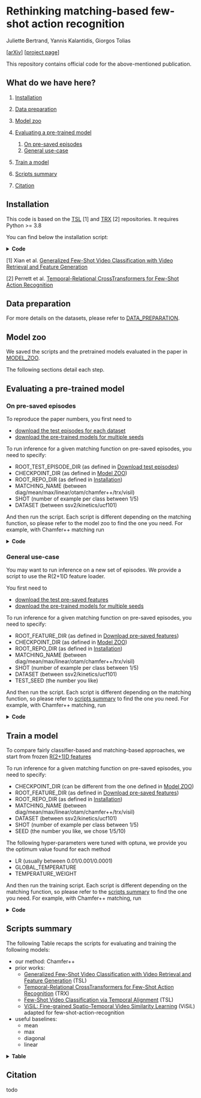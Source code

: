 # Rethinking matching-based few-shot action recognition

Juliette Bertrand, Yannis Kalantidis, Giorgos Tolias

[[arXiv]()] [[project page](https://jbertrand89.github.io/temporal_matching_project_page/)]

This repository contains official code for the above-mentioned publication.

## What do we have here?

1. [Installation](#installation)

2. [Data preparation](#data-preparation)

3. [Model zoo](#model-zoo)

4. [Evaluating a pre-trained model](#evaluating-a-pre-trained-model)
   1. [On pre-saved episodes](#on-pre-saved-episodes)
   2. [General use-case](#general-use-case)

5. [Train a model](#train-a-model)

6. [Scripts summary](#scripts-summary)

7. [Citation](#citation)


## Installation

This code is based on the 
[TSL](https://github.com/xianyongqin/few-shot-video-classification) [1] and 
[TRX](https://github.com/tobyperrett/few-shot-action-recognition) [2] repositories. 
It requires Python >= 3.8

You can find below the installation script:

<details>
  <summary> <b> Code </b> </summary>

```
ROOT_REPO_DIR=<path_to_the_root_folder>
cd ${ROOT_REPO_DIR}
git clone https://github.com/xianyongqin/few-shot-video-classification.git
git clone https://github.com/tobyperrett/few-shot-action-recognition.git
git clone https://github.com/jbertrand89/temporal_matching.git
cd temporal_matching

python -m venv ENV
source ENV/bin/activate
pip install torch torchvision==0.12.0
pip install tensorboard
pip install einops
pip install ffmpeg
pip install pandas
```
</details>

[1] Xian et al. [Generalized Few-Shot Video Classification with Video Retrieval and Feature Generation](https://arxiv.org/pdf/2007.04755.pdf) 

[2] Perrett et al. [Temporal-Relational CrossTransformers for Few-Shot Action Recognition](https://arxiv.org/abs/2101.06184)


## Data preparation

For more details on the datasets, please refer to [DATA_PREPARATION](https://github.com/jbertrand89/temporal_matching/blob/main/DATA_PREPARATION.md).


## Model zoo

We saved the scripts and the pretrained models evaluated in the paper in 
[MODEL_ZOO](https://github.com/jbertrand89/temporal_matching/blob/main/MODEL_ZOO.md).

The following sections detail each step.


## Evaluating a pre-trained model

### On pre-saved episodes

To reproduce the paper numbers, you first need to
* [download the test episodes for each dataset](https://github.com/jbertrand89/temporal_matching/blob/main/DATA_PREPARATION.md#test-episodes)
* [download the pre-trained models for multiple seeds](https://github.com/jbertrand89/temporal_matching/blob/main/MODEL_ZOO.md)


To run inference for a given matching function on pre-saved episodes, you need to specify:
* ROOT_TEST_EPISODE_DIR (as defined in [Download test episodes](https://github.com/jbertrand89/temporal_matching/blob/main/DATA_PREPARATION.md#test-episodes))
* CHECKPOINT_DIR (as defined in [Model ZOO](https://github.com/jbertrand89/temporal_matching/blob/main/MODEL_ZOO.md))
* ROOT_REPO_DIR (as defined in [Installation](#installation))
* MATCHING_NAME (between diag/mean/max/linear/otam/chamfer++/trx/visil)
* SHOT (number of example per class between 1/5)
* DATASET (between ssv2/kinetics/ucf101)

And then run the script. Each script is different depending on the matching function, so please
refer to the model zoo to find the one you need. For example, with Chamfer++ matching 
run
<details>
  <summary> <b> Code </b> </summary>

```
ROOT_TEST_EPISODE_DIR=<your_path>
CHECKPOINT_DIR=<your_checkpoint_dir>
ROOT_REPO_DIR=<your_repo_dir>
MATCHING_NAME=chamfer++
SHOT=1
DATASET=ssv2

TEMPORAL_MATCHING_REPO_DIR=${ROOT_REPO_DIR}/temporal_matching
cd ${TEMPORAL_MATCHING_REPO_DIR}
source ENV/bin/activate

for SEED in 1 5 10
do
  MODEL_NAME=${DATASET}_${MATCHING_NAME}_5way_${SHOT}shots_seed${SEED}.pt
  
  python run_matching.py \
  --num_gpus 1 \
  --num_workers 1 \
  --backbone r2+1d_fc \
  --feature_projection_dimension 1152 \
  --method matching-based \
  --matching_function chamfer \
  --video_to_class_matching joint \
  --clip_tuple_length 3 \
  --shot ${SHOT} \
  --way 5 \
  -c ${CHECKPOINT_DIR} \
  -r -m ${MODEL_NAME} \
  --load_test_episodes \
  --test_episode_dir ${ROOT_TEST_EPISODE_DIR} \
  --dataset_name ${DATASET}
done

python average_multi_seeds.py --result_dir ${CHECKPOINT_DIR} --result_template ${DATASET}_${MATCHING_NAME}_5way_${SHOT}shots_seed --seeds 1 5 10
```
</details>



### General use-case

You may want to run inference on a new set of episodes. We provide a script to use the 
R(2+1)D feature loader.

You first need to
* [download the test pre-saved features](https://github.com/jbertrand89/temporal_matching/blob/main/DATA_PREPARATION.md#download-pre-saved-features)
* [download the pre-trained models for multiple seeds](https://github.com/jbertrand89/temporal_matching/blob/main/MODEL_ZOO.md)


To run inference for a given matching function on pre-saved episodes, you need to specify:
* ROOT_FEATURE_DIR (as defined in [Download pre-saved features](https://github.com/jbertrand89/temporal_matching/blob/main/DATA_PREPARATION.md#download-pre-saved-features))
* CHECKPOINT_DIR (as defined in [Model ZOO](https://github.com/jbertrand89/temporal_matching/blob/main/MODEL_ZOO.md))
* ROOT_REPO_DIR (as defined in [Installation](#installation))
* MATCHING_NAME (between diag/mean/max/linear/otam/chamfer++/trx/visil)
* SHOT (number of example per class between 1/5)
* DATASET (between ssv2/kinetics/ucf101)
* TEST_SEED (the number you like)

And then run the script. Each script is different depending on the matching function, so please
refer to [scripts summary](#evaluation-and-training-scripts-summary) 
to find the one you need. For example, with Chamfer++ matching, run

<details>
  <summary> <b> Code </b> </summary>

```
ROOT_FEATURE_DIR=<your_path>
CHECKPOINT_DIR=<your_checkpoint_dir>
ROOT_REPO_DIR=<your_repo_dir>
MATCHING_NAME=chamfer++
SHOT=1
DATASET=ssv2
TEST_SEED=1
TEST_DIR=${ROOT_FEATURE_DIR}/${DATASET}/test

TEMPORAL_MATCHING_REPO_DIR=${ROOT_REPO_DIR}/temporal_matching
cd ${TEMPORAL_MATCHING_REPO_DIR}
source ENV/bin/activate

for SEED in 1 5 10
do
  MODEL_NAME=${DATASET}_${MATCHING_NAME}_5way_${SHOT}shots_seed${SEED}.pt
  
  python run_matching.py \
  --num_gpus 1 \ 
  --num_workers 1 \
  --backbone r2+1d_fc \
  --feature_projection_dimension 1152 \
  --method matching-based \
  --matching_function chamfer \
  --video_to_class_matching joint \
  --clip_tuple_length 3 \
  --shot ${SHOT} \
  --way 5  \
  -c ${CHECKPOINT_DIR} \
  -r -m ${MODEL_NAME}\
  --split_dirs  ${TEST_DIR} \
  --split_names test \
  --split_seeds ${TEST_SEED}\
  --dataset_name ${DATASET}
done

python average_multi_seeds.py --result_dir ${CHECKPOINT_DIR} --result_template ${DATASET}_${MATCHING_NAME}_5way_${SHOT}shots_seed --seeds 1 5 10
```
</details>



## Train a model

To compare fairly classifier-based and matching-based approaches, we start from frozen 
[R(2+1)D features](https://github.com/jbertrand89/temporal_matching/blob/main/DATA_PREPARATION.md#download-pre-saved-features)

To run inference for a given matching function on pre-saved episodes, you need to specify:
* CHECKPOINT_DIR (can be different from the one defined in [Model ZOO](https://github.com/jbertrand89/temporal_matching/blob/main/MODEL_ZOO.md))
* ROOT_FEATURE_DIR (as defined in [Download pre-saved features](https://github.com/jbertrand89/temporal_matching/blob/main/DATA_PREPARATION.md#download-pre-saved-features))
* ROOT_REPO_DIR (as defined in [Installation](#installation))
* MATCHING_NAME (between diag/mean/max/linear/otam/chamfer++/trx/visil)
* DATASET (between ssv2/kinetics/ucf101)
* SHOT (number of example per class between 1/5)
* SEED (the number you like, we chose 1/5/10)

The following hyper-parameters were tuned with optuna, we provide you the optimum value found for 
each method
* LR (usually between 0.01/0.001/0.0001)
* GLOBAL_TEMPERATURE
* TEMPERATURE_WEIGHT

And then run the training script. Each script is different depending on the matching function, so 
please refer to the 
[scripts summary](#evaluation-and-training-scripts-summary) to find the one you need. 
For example, with Chamfer++ matching, run 
<details>
  <summary> <b> Code </b> </summary>

```
CHECKPOINT_DIR=<your_checkpoint_dir>
ROOT_FEATURE_DIR=<your_path>
ROOT_REPO_DIR=<your_repo_dir>

MATCHING_NAME=chamfer++
DATASET=ssv2
SHOT=1
SEED=1
LR=0.001  # hyper parameter tuned with optuna
GLOBAL_TEMPERATURE=100  # hyper parameter tuned with optuna
TEMPERATURE_WEIGHT=0.1  # hyper parameter tuned with optuna

TRAIN_FEATURE_DIR=${ROOT_FEATURE_DIR}/${DATASET}/train
VAL_FEATURE_DIR=${ROOT_FEATURE_DIR}/${DATASET}/val
TEST_FEATURE_DIR=${ROOT_FEATURE_DIR}/${DATASET}/test

MODEL_NAME=${DATASET}_${MATCHING_NAME}_5way_${SHOT}shots_seed${SEED}
CHECKPOINT_DIR_TRAIN=${CHECKPOINT_DIR}/${MODEL_NAME}
rm -r ${CHECKPOINT_DIR_TRAIN}

TEMPORAL_MATCHING_REPO_DIR=${ROOT_REPO_DIR}/temporal_matching
cd ${TEMPORAL_MATCHING_REPO_DIR}
source ENV/bin/activate

python run_matching.py \
--dataset_name ${DATASET} \
--tasks_per_batch 1 \
--num_gpus 1 \
--num_workers 1 \
--shot ${SHOT} \
--way 5 \
--query_per_class 1 \
--num_test_tasks 10000 \
--num_val_tasks 10000 \
-c ${CHECKPOINT_DIR_TRAIN} \
--train_split_dir ${TRAIN_FEATURE_DIR} \
--val_split_dir ${VAL_FEATURE_DIR} \
--test_split_dir ${TEST_FEATURE_DIR} \
--train_seed ${SEED} \
--val_seed ${SEED} \
--test_seed 1 \
--seed ${SEED} \
-lr ${LR} \
--matching_global_temperature ${GLOBAL_TEMPERATURE} \
--matching_global_temperature_fixed \
--matching_temperature_weight ${TEMPERATURE_WEIGHT} \
--backbone r2+1d_fc \
--feature_projection_dimension 1152 \
--method matching-based \
--matching_function chamfer \
--video_to_class_matching joint \
--clip_tuple_length 3
```
</details>


## Scripts summary

The following Table recaps the scripts for evaluating and training the following models:
* our method: Chamfer++
* prior works:
  * [Generalized Few-Shot Video Classification with Video Retrieval and Feature Generation](https://arxiv.org/pdf/2007.04755.pdf) (TSL)
  * [Temporal-Relational CrossTransformers for Few-Shot Action Recognition](https://arxiv.org/abs/2101.06184) (TRX)
  * [Few-Shot Video Classification via Temporal Alignment](https://arxiv.org/abs/1906.11415) (TSL)
  * [ViSiL: Fine-grained Spatio-Temporal Video Similarity Learning](https://arxiv.org/abs/1908.07410) (ViSiL) adapted for few-shot-action-recognition
* useful baselines:
  * mean
  * max
  * diagonal
  * linear

<details>
  <summary> <b> Table </b> </summary>

<table>
  <thead>
    <tr style="text-align: right;">
      <th>Matching method</th>
      <th>Evaluation on saved episodes</th>
      <th>Evaluation, general case</th>
      <th>Training</th>
    </tr>
  </thead>
  <tbody>
    <tr>
      <th>tsl</th>
      <td><a href="http://ptak.felk.cvut.cz/personal/bertrjul/temporal_matching/scripts/classification/ssv2/inference_ssv2_tsl_5way_1shots_all_seeds.txt">from_episodes</a></td>
      <td>N/A</td>
      <th>N/A</th>
    </tr>
    <tr>
      <th>mean</th>
      <td><a href="http://ptak.felk.cvut.cz/personal/bertrjul/temporal_matching/scripts/matching/ssv2/mean/inference_ssv2_mean_5way_1shots_all_seeds.txt">from_episodes</a></td>
      <td><a href="http://ptak.felk.cvut.cz/personal/bertrjul/temporal_matching/scripts/matching/ssv2/mean/inference_loader_ssv2_mean_5way_1shots_all_seeds.txt">from_loader</a></td>
      <td><a href="http://ptak.felk.cvut.cz/personal/bertrjul/temporal_matching/scripts/matching/ssv2/mean/train_ssv2_mean_5way_1shots_seed1.txt">train</a></td>
    </tr>
    <tr>
      <th>max</th>
      <td><a href="http://ptak.felk.cvut.cz/personal/bertrjul/temporal_matching/scripts/matching/ssv2/max/inference_ssv2_max_5way_1shots_all_seeds.txt">from_episodes</a></td>
      <td><a href="http://ptak.felk.cvut.cz/personal/bertrjul/temporal_matching/scripts/matching/ssv2/max/inference_loader_ssv2_max_5way_1shots_all_seeds.txt">from_loader</a></td>
      <td><a href="http://ptak.felk.cvut.cz/personal/bertrjul/temporal_matching/scripts/matching/ssv2/max/train_ssv2_max_5way_1shots_seed1.txt">train</a></td>
    </tr>
    <tr>
      <th>chamfer++</th>
      <td><a href="http://ptak.felk.cvut.cz/personal/bertrjul/temporal_matching/scripts/matching/ssv2/chamfer++/inference_ssv2_chamfer++_5way_1shots_all_seeds.txt">from_episodes</a></td>
      <td><a href="http://ptak.felk.cvut.cz/personal/bertrjul/temporal_matching/scripts/matching/ssv2/chamfer++/inference_loader_ssv2_chamfer++_5way_1shots_all_seeds.txt">from_loader</a></td>
      <td><a href="http://ptak.felk.cvut.cz/personal/bertrjul/temporal_matching/scripts/matching/ssv2/chamfer++/train_ssv2_chamfer++_5way_1shots_seed1.txt">train</a></td>
    </tr>
    <tr>
      <th>diagonal</th>
      <td><a href="http://ptak.felk.cvut.cz/personal/bertrjul/temporal_matching/scripts/matching/ssv2/diag/inference_ssv2_diag_5way_1shots_all_seeds.txt">from_episodes</a></td>
      <td><a href="http://ptak.felk.cvut.cz/personal/bertrjul/temporal_matching/scripts/matching/ssv2/diag/inference_loader_ssv2_diag_5way_1shots_all_seeds.txt">from_loader</a></td>
      <td><a href="http://ptak.felk.cvut.cz/personal/bertrjul/temporal_matching/scripts/matching/ssv2/diag/train_ssv2_diag_5way_1shots_seed1.txt">train</a></td>
    </tr>
    <tr>
      <th>linear</th>
      <td><a href="http://ptak.felk.cvut.cz/personal/bertrjul/temporal_matching/scripts/matching/ssv2/linear/inference_ssv2_linear_5way_1shots_all_seeds.txt">from_episodes</a></td>
      <td><a href="http://ptak.felk.cvut.cz/personal/bertrjul/temporal_matching/scripts/matching/ssv2/linear/inference_loader_ssv2_linear_5way_1shots_all_seeds.txt">from_loader</a></td>
      <td><a href="http://ptak.felk.cvut.cz/personal/bertrjul/temporal_matching/scripts/matching/ssv2/linear/train_ssv2_linear_5way_1shots_seed1.txt">train</a></td>
    </tr>
    <tr>
      <th>otam</th>
      <td><a href="http://ptak.felk.cvut.cz/personal/bertrjul/temporal_matching/scripts/matching/ssv2/otam/inference_ssv2_otam_5way_1shots_all_seeds.txt">from_episodes</a></td>
      <td><a href="http://ptak.felk.cvut.cz/personal/bertrjul/temporal_matching/scripts/matching/ssv2/otam/inference_loader_ssv2_otam_5way_1shots_all_seeds.txt">from_loader</a></td>
      <td><a href="http://ptak.felk.cvut.cz/personal/bertrjul/temporal_matching/scripts/matching/ssv2/otam/train_ssv2_otam_5way_1shots_seed1.txt">train</a></td>
    </tr>
    <tr>
      <th>trx</th>
      <td><a href="http://ptak.felk.cvut.cz/personal/bertrjul/temporal_matching/scripts/matching/ssv2/trx/inference_ssv2_trx_5way_1shots_all_seeds.txt">from_episodes</a></td>
      <td><a href="http://ptak.felk.cvut.cz/personal/bertrjul/temporal_matching/scripts/matching/ssv2/trx/inference_loader_ssv2_trx_5way_1shots_all_seeds.txt">from_loader</a></td>
      <td><a href="http://ptak.felk.cvut.cz/personal/bertrjul/temporal_matching/scripts/matching/ssv2/trx/train_ssv2_trx_5way_1shots_seed1.txt">train</a></td>
    </tr>
    <tr>
      <th>visil</th>
      <td><a href="http://ptak.felk.cvut.cz/personal/bertrjul/temporal_matching/scripts/matching/ssv2/visil/inference_ssv2_visil_5way_1shots_all_seeds.txt">from_episodes</a></td>
      <td><a href="http://ptak.felk.cvut.cz/personal/bertrjul/temporal_matching/scripts/matching/ssv2/visil/inference_loader_ssv2_visil_5way_1shots_all_seeds.txt">from_loader</a></td>
      <td><a href="http://ptak.felk.cvut.cz/personal/bertrjul/temporal_matching/scripts/matching/ssv2/visil/train_ssv2_visil_5way_1shots_seed1.txt">train</a></td>
    </tr>
  </tbody>
</table>
</details>



## Citation

todo


